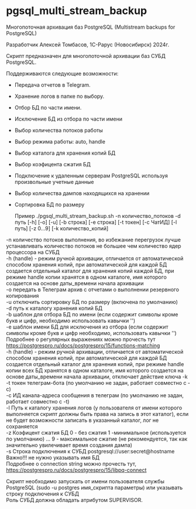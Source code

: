 # pgsql_multi_stream_backup

Многопоточная архивация баз PostgreSQL (Multistream backups for PostgreSQL)

Разработчик Алексей Томбасов, 1С-Рарус (Новосибирск) 2024г.

Скрипт предназначен для многопоточной архивации баз СУБД PostgreSQL.

Поддерживаются следующие возможности:
- Передача отчетов в Telegram.
- Хранение логов в папке по выбору.
- Отбор БД по части имени.
- Исключение БД из отбора по части имени
- Выбор количества потоков работы
- Выбор режима работы: auto, handle
- Выбор каталога для хранения копий БД
- Выбор коэфицента сжатия БД
- Подключение к удаленным серверам PostgreSQL используя произвольные учетные данные
- Выбор количества дампов находящихся на хранении
- Сортировка БД по размеру

  Пример ./pgsql_multi_stream_backup.sh -n количество_потоков -d путь [-h] [-o] [-u] [-b строка] [-e строка] [-t токен] [-c ЧатИД] [-l путь] [-z 0...9] [-k количество_копий]
  
 -n количество потоков выполнения, во избежание перегрузок лучше устанавливать количество потоков не большее чем количество ядер процессора на СУБД\
 -h (handle) - режим ручной архивации, отличается от автоматической способом хранения копий, при автоматической для каждой БД создается отдельный каталог для хранения копий каждой БД, при режиме handle копии хранятся в одном каталоге, имя которого создается на основе даты_времени начала архивации\
 -o передать в Телеграм архив с отчетами о выполнении резервного копирования\
 -u отключить сортировку БД по размеру (включена по умолчанию)\
 -d путь к каталогу хранения копий БД\
 -b шаблон для отбора БД по имени (если содержит символы кроме букв и цифр, необходимо использовать кавычки '') \
 -e шаблон имени БД для исключения из отбора (если содержит символы кроме букв и цифр необходимо, использовать кавычки '')\
  Подробнее о регулярных выражениях можно прочесть тут https://postgrespro.ru/docs/postgrespro/15/functions-matching \
 -h (handle) - режим ручной архивации, отличается от автоматической способом хранения копий, при автоматической для каждой БД создается отдельный каталог для хранения копий, при режиме handle копии всех БД хранятся в одном каталоге, имя которого создается на основе даты_времени начала архивации, отключает действие ключа -k\
 -t токен телеграм-бота (по умолчанию не задан, работает совместно с -c)\
 -c ИД канала-адреса сообщения в телеграм (по умолчанию не задан, работает совместно с -t)\
 -l Путь к каталогу хранения логов (у пользователя от имени которого выполняется скрипт должны быть права на запись в этот каталог), если  не будет возможности записать в указанный каталог, лог не сохраняется\
 -z Коэфицент сжатия БД 0 - без сжатия 1 -минимальное (используется по умолчанию) ... 9 - максимальное сжатие (не рекомендуется, так как значительно увилечивает время создания дампа)\
 -s Строка подключения к СУБД postgresql://user:secret@hostname    Важно!!! не нужно указывать имя БД\
  Подробнее о connection string можно прочесть тут, https://postgrespro.ru/docs/postgrespro/15/libpq-connect
  
  Скрипт необходимо запускать от имени пользователя службы PostgreSQL (sudo -u postgres имя_скрипта параметры) или указывать строку подключения к СУБД\
  Роль СУБД должна обладать атрибутом SUPERVISOR.
